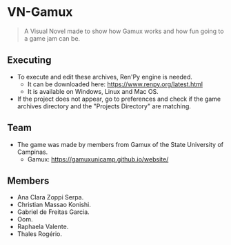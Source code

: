 # VN-Gamux
> A Visual Novel made to show how Gamux works and how fun going to a game jam can be.

## Executing
- To execute and edit these archives, Ren'Py engine is needed.
  - It can be downloaded here: https://www.renpy.org/latest.html
  - It is available on Windows, Linux and Mac OS.
- If the project does not appear, go to preferences and check if the game archives directory and the "Projects Directory" are matching.

## Team
- The game was made by members from Gamux of the State University of Campinas.
  - Gamux: https://gamuxunicamp.github.io/website/
  
## Members

- Ana Clara Zoppi Serpa.
- Christian Massao Konishi.
- Gabriel de Freitas Garcia.
- Oom.
- Raphaela Valente.
- Thales Rogério.

